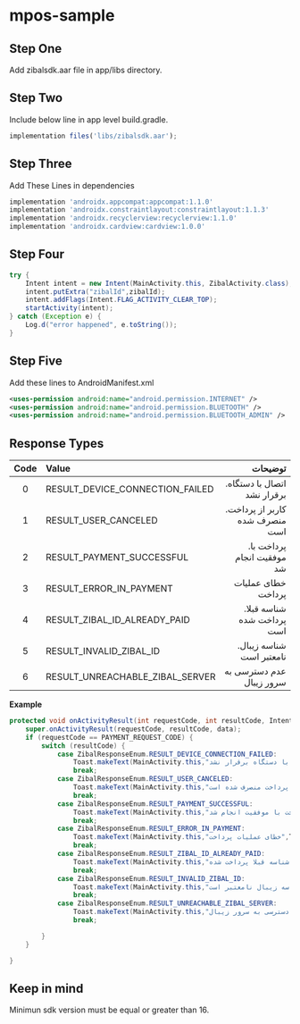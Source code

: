 # mpos-sample
## Step One
Add zibalsdk.aar file in app/libs directory.

## Step Two
Include below line in app level build.gradle.

```javascript
implementation files('libs/zibalsdk.aar');
```

## Step Three
Add These Lines in dependencies
```javascript
implementation 'androidx.appcompat:appcompat:1.1.0'
implementation 'androidx.constraintlayout:constraintlayout:1.1.3'
implementation 'androidx.recyclerview:recyclerview:1.1.0'
implementation 'androidx.cardview:cardview:1.0.0'
```


## Step Four
```java
try {
    Intent intent = new Intent(MainActivity.this, ZibalActivity.class);
    intent.putExtra("zibalId",zibalId);
    intent.addFlags(Intent.FLAG_ACTIVITY_CLEAR_TOP);
    startActivity(intent);
} catch (Exception e) {
    Log.d("error happened", e.toString());
}
```

## Step Five
Add these lines to AndroidManifest.xml
```xml
<uses-permission android:name="android.permission.INTERNET" />
<uses-permission android:name="android.permission.BLUETOOTH" />
<uses-permission android:name="android.permission.BLUETOOTH_ADMIN" />
```

## Response Types
| Code | Value | توضیحات |
 | :---:  | :----- | ----: |
 | 0 |  RESULT_DEVICE_CONNECTION_FAILED | .اتصال با دستگاه برقرار نشد
 | 1 |  RESULT_USER_CANCELED | .کاربر از پرداخت منصرف شده است
 | 2 |  RESULT_PAYMENT_SUCCESSFUL | .پرداخت با موفقیت انجام شد
 | 3 |  RESULT_ERROR_IN_PAYMENT | خطای عملیات پرداخت
 | 4 |  RESULT_ZIBAL_ID_ALREADY_PAID | .شناسه قبلا پرداخت شده است
 | 5 |  RESULT_INVALID_ZIBAL_ID | .شناسه زیبال نامعتبر است
 | 6 |  RESULT_UNREACHABLE_ZIBAL_SERVER | عدم دسترسی به سرور زیبال

**Example**
```java
protected void onActivityResult(int requestCode, int resultCode, Intent data) {
    super.onActivityResult(requestCode, resultCode, data);
    if (requestCode == PAYMENT_REQUEST_CODE) {
        switch (resultCode) {
            case ZibalResponseEnum.RESULT_DEVICE_CONNECTION_FAILED:
                Toast.makeText(MainActivity.this,"اتصال با دستگاه برقرار نشد.",Toast.LENGTH_SHORT).show();
                break;
            case ZibalResponseEnum.RESULT_USER_CANCELED:
                Toast.makeText(MainActivity.this,"کاربر از پرداخت منصرف شده است",Toast.LENGTH_SHORT).show();
                break;
            case ZibalResponseEnum.RESULT_PAYMENT_SUCCESSFUL:
                Toast.makeText(MainActivity.this,"پرداخت با موفقیت انجام شد.",Toast.LENGTH_SHORT).show();
                break;
            case ZibalResponseEnum.RESULT_ERROR_IN_PAYMENT:
                Toast.makeText(MainActivity.this,"خطای عملیات پرداخت",Toast.LENGTH_SHORT).show();
                break;
            case ZibalResponseEnum.RESULT_ZIBAL_ID_ALREADY_PAID:
                Toast.makeText(MainActivity.this,"شناسه قبلا پرداخت شده.",Toast.LENGTH_SHORT).show();
                break;
            case ZibalResponseEnum.RESULT_INVALID_ZIBAL_ID:
                Toast.makeText(MainActivity.this,"شناسه زیبال نامعتبر است.",Toast.LENGTH_SHORT).show();
                break;
            case ZibalResponseEnum.RESULT_UNREACHABLE_ZIBAL_SERVER:
                Toast.makeText(MainActivity.this,"عدم دسترسی به سرور زیبال",Toast.LENGTH_SHORT).show();
                break;

        }
    }

}
```

## Keep in mind
Minimun sdk version must be equal or greater than 16.
